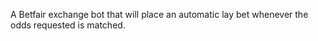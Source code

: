A Betfair exchange bot that will place an automatic lay bet whenever the odds requested is matched.
